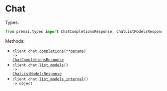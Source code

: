 # Chat

Types:

```python
from premai.types import ChatCompletionsResponse, ChatListModelsResponse
```

Methods:

- <code title="post /api/v1/chat/completions">client.chat.<a href="./src/premai/resources/chat.py">completions</a>(\*\*<a href="src/premai/types/chat_completions_params.py">params</a>) -> <a href="./src/premai/types/chat_completions_response.py">ChatCompletionsResponse</a></code>
- <code title="get /api/v1/chat/models">client.chat.<a href="./src/premai/resources/chat.py">list_models</a>() -> <a href="./src/premai/types/chat_list_models_response.py">ChatListModelsResponse</a></code>
- <code title="get /api/v1/chat/internalModels">client.chat.<a href="./src/premai/resources/chat.py">list_models_internal</a>() -> object</code>

